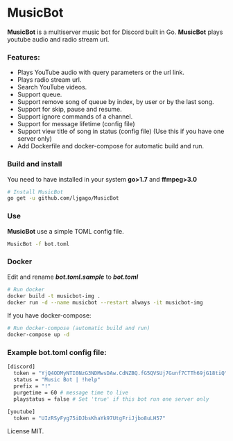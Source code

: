 # MusicBot

**MusicBot** is a multiserver music bot for Discord built in Go. **MusicBot** plays youtube audio and radio stream url.

### Features:
- Plays YouTube audio with query parameters or the url link.
- Plays radio stream url.
- Search YouTube videos.
- Support queue.
- Support remove song of queue by index, by user or by the last song.
- Support for skip, pause and resume.
- Support ignore commands of a channel.
- Support for message lifetime (config file)
- Support view title of song in status (config file) (Use this if you have one server only)
- Add Dockerfile and docker-compose for automatic build and run.

### Build and install

You need to have installed in your system **go>1.7** and **ffmpeg>3.0**

```bash
# Install MusicBot
go get -u github.com/ljgago/MusicBot
```

### Use

**MusicBot** use a simple TOML config file.

```bash
MusicBot -f bot.toml
```

### Docker

Edit and rename **_bot.toml.sample_** to **_bot.toml_**

```bash
# Run docker
docker build -t musicbot-img .
docker run -d --name musicbot --restart always -it musicbot-img
```

If you have docker-compose:

```bash
# Run docker-compose (automatic build and run)
docker-compose up -d
```

### Example bot.toml config file:

```bash
[discord]
  token = "YjQ4ODMyNTI0NzG3NDMwsDAw.CdNZBQ.fG5QVSUj7Gunf7CTTh69jG18tiQ" # Token bot
  status = "Music Bot | !help"
  prefix = "!"
  purgetime = 60 # message time to live 
  playstatus = false # Set 'true' if this bot run one server only

[youtube]
  token = "UIzRSyFyg75iDJbsKhaYk97UtgFriJjbo8uLH57"
```

License MIT.